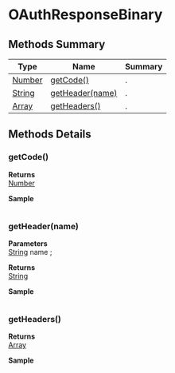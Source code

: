 #  OAuthResponseBinary


## Methods Summary

| Type                                                  | Name                    | Summary                                                                                                           |
| ----------------------------------------------------- | ----------------------- | ----------------------------------------------------------------------------------------------------------------- |
| [Number](../../JSLib/Number.md) | [getCode()](OAuthResponseBinary.md#getcode)                   | .                                    |
| [String](../../JSLib/String.md) | [getHeader(name)](OAuthResponseBinary.md#getheader-name)                   | .                                    |
| [Array](../../JSLib/Array.md) | [getHeaders()](OAuthResponseBinary.md#getheaders)                   | .                                    |

## Methods Details

### getCode()




**Returns**\
[Number](../../JSLib/Number.md) 


**Sample**

```javascript

```
### getHeader(name)



**Parameters**\
[String](../../JSLib/String.md) name  ;

**Returns**\
[String](../../JSLib/String.md) 


**Sample**

```javascript

```
### getHeaders()




**Returns**\
[Array](../../JSLib/Array.md) 


**Sample**

```javascript

```

